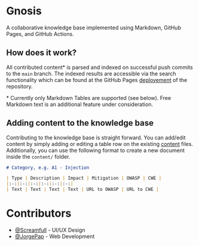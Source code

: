 # Gnosis
A collaborative knowledge base implemented using Markdown, GitHub Pages, and GitHub Actions.

## How does it work?

All contributed content\* is parsed and indexed on successful push commits to the `main` branch. The indexed results are accessible via the search functionality which can be found at the GitHub Pages [deployement](./deployments/activity_log?environment=github-pages) of the repository.

\* Currently only Markdown Tables are supported (see below). Free Markdown text is an additional feature under consideration.

## Adding content to the knowledge base

Contributing to the knowledge base is straight forward. You can add/edit content by simply adding or editing a table row on the existing [content](./content) files. Additionally, you can use the following format to create a new document inside the `content/` folder.

```md
# Category, e.g. A1 - Injection 

| Type | Description | Impact | Mitigation | OWASP | CWE |
|:-:|:-:|:-:|:-:|:-:|:-:|
| Text | Text | Text | Text | URL to OWASP | URL to CWE |
```

# Contributors

- [@Screamfull](https://dribbble.com/Screamfull) - UI/UX Design
- [@JorgePap](https://github.com/JorgePap) - Web Development
